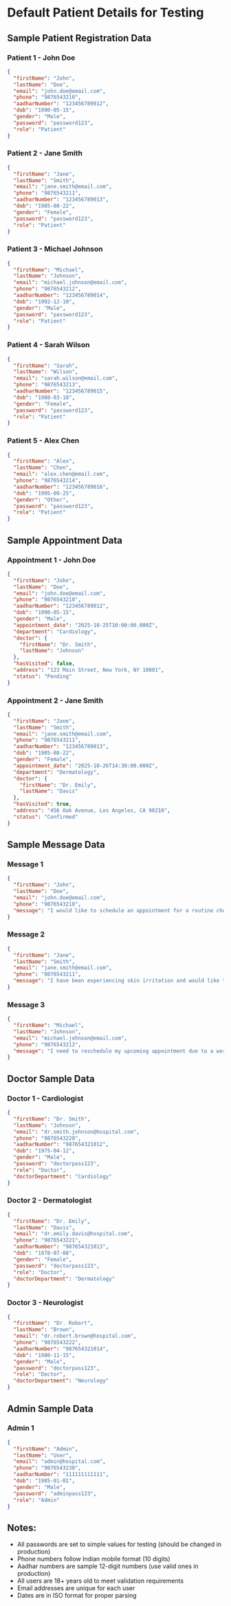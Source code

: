 # Default Patient Details for Testing

## Sample Patient Registration Data

### Patient 1 - John Doe
```json
{
  "firstName": "John",
  "lastName": "Doe",
  "email": "john.doe@email.com",
  "phone": "9876543210",
  "aadharNumber": "123456789012",
  "dob": "1990-05-15",
  "gender": "Male",
  "password": "password123",
  "role": "Patient"
}
```

### Patient 2 - Jane Smith
```json
{
  "firstName": "Jane",
  "lastName": "Smith",
  "email": "jane.smith@email.com",
  "phone": "9876543211",
  "aadharNumber": "123456789013",
  "dob": "1985-08-22",
  "gender": "Female",
  "password": "password123",
  "role": "Patient"
}
```

### Patient 3 - Michael Johnson
```json
{
  "firstName": "Michael",
  "lastName": "Johnson",
  "email": "michael.johnson@email.com",
  "phone": "9876543212",
  "aadharNumber": "123456789014",
  "dob": "1992-12-10",
  "gender": "Male",
  "password": "password123",
  "role": "Patient"
}
```

### Patient 4 - Sarah Wilson
```json
{
  "firstName": "Sarah",
  "lastName": "Wilson",
  "email": "sarah.wilson@email.com",
  "phone": "9876543213",
  "aadharNumber": "123456789015",
  "dob": "1988-03-18",
  "gender": "Female",
  "password": "password123",
  "role": "Patient"
}
```

### Patient 5 - Alex Chen
```json
{
  "firstName": "Alex",
  "lastName": "Chen",
  "email": "alex.chen@email.com",
  "phone": "9876543214",
  "aadharNumber": "123456789016",
  "dob": "1995-09-25",
  "gender": "Other",
  "password": "password123",
  "role": "Patient"
}
```

## Sample Appointment Data

### Appointment 1 - John Doe
```json
{
  "firstName": "John",
  "lastName": "Doe",
  "email": "john.doe@email.com",
  "phone": "9876543210",
  "aadharNumber": "123456789012",
  "dob": "1990-05-15",
  "gender": "Male",
  "appointment_date": "2025-10-25T10:00:00.000Z",
  "department": "Cardiology",
  "doctor": {
    "firstName": "Dr. Smith",
    "lastName": "Johnson"
  },
  "hasVisited": false,
  "address": "123 Main Street, New York, NY 10001",
  "status": "Pending"
}
```

### Appointment 2 - Jane Smith
```json
{
  "firstName": "Jane",
  "lastName": "Smith",
  "email": "jane.smith@email.com",
  "phone": "9876543211",
  "aadharNumber": "123456789013",
  "dob": "1985-08-22",
  "gender": "Female",
  "appointment_date": "2025-10-26T14:30:00.000Z",
  "department": "Dermatology",
  "doctor": {
    "firstName": "Dr. Emily",
    "lastName": "Davis"
  },
  "hasVisited": true,
  "address": "456 Oak Avenue, Los Angeles, CA 90210",
  "status": "Confirmed"
}
```

## Sample Message Data

### Message 1
```json
{
  "firstName": "John",
  "lastName": "Doe",
  "email": "john.doe@email.com",
  "phone": "9876543210",
  "message": "I would like to schedule an appointment for a routine checkup. Please let me know available slots."
}
```

### Message 2
```json
{
  "firstName": "Jane",
  "lastName": "Smith",
  "email": "jane.smith@email.com",
  "phone": "9876543211",
  "message": "I have been experiencing skin irritation and would like to consult a dermatologist. When is the earliest available appointment?"
}
```

### Message 3
```json
{
  "firstName": "Michael",
  "lastName": "Johnson",
  "email": "michael.johnson@email.com",
  "phone": "9876543212",
  "message": "I need to reschedule my upcoming appointment due to a work emergency. Please contact me at your earliest convenience."
}
```

## Doctor Sample Data

### Doctor 1 - Cardiologist
```json
{
  "firstName": "Dr. Smith",
  "lastName": "Johnson",
  "email": "dr.smith.johnson@hospital.com",
  "phone": "9876543220",
  "aadharNumber": "987654321012",
  "dob": "1975-04-12",
  "gender": "Male",
  "password": "doctorpass123",
  "role": "Doctor",
  "doctorDepartment": "Cardiology"
}
```

### Doctor 2 - Dermatologist
```json
{
  "firstName": "Dr. Emily",
  "lastName": "Davis",
  "email": "dr.emily.davis@hospital.com",
  "phone": "9876543221",
  "aadharNumber": "987654321013",
  "dob": "1978-07-08",
  "gender": "Female",
  "password": "doctorpass123",
  "role": "Doctor",
  "doctorDepartment": "Dermatology"
}
```

### Doctor 3 - Neurologist
```json
{
  "firstName": "Dr. Robert",
  "lastName": "Brown",
  "email": "dr.robert.brown@hospital.com",
  "phone": "9876543222",
  "aadharNumber": "987654321014",
  "dob": "1980-11-15",
  "gender": "Male",
  "password": "doctorpass123",
  "role": "Doctor",
  "doctorDepartment": "Neurology"
}
```

## Admin Sample Data

### Admin 1
```json
{
  "firstName": "Admin",
  "lastName": "User",
  "email": "admin@hospital.com",
  "phone": "9876543230",
  "aadharNumber": "111111111111",
  "dob": "1985-01-01",
  "gender": "Male",
  "password": "adminpass123",
  "role": "Admin"
}
```

## Notes:
- All passwords are set to simple values for testing (should be changed in production)
- Phone numbers follow Indian mobile format (10 digits)
- Aadhar numbers are sample 12-digit numbers (use valid ones in production)
- All users are 18+ years old to meet validation requirements
- Email addresses are unique for each user
- Dates are in ISO format for proper parsing